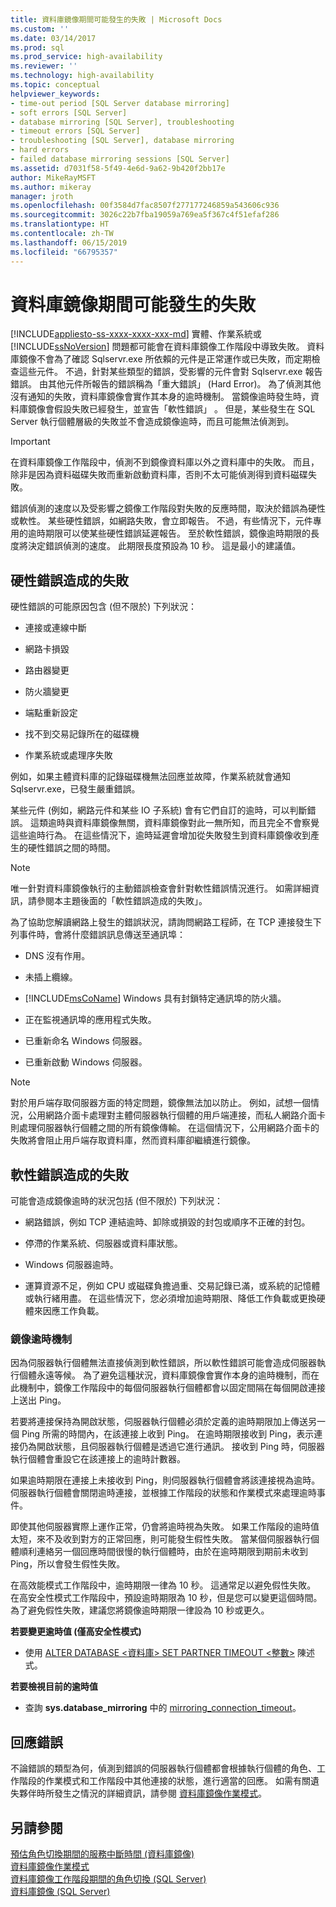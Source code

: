 ```yaml
---
title: 資料庫鏡像期間可能發生的失敗 | Microsoft Docs
ms.custom: ''
ms.date: 03/14/2017
ms.prod: sql
ms.prod_service: high-availability
ms.reviewer: ''
ms.technology: high-availability
ms.topic: conceptual
helpviewer_keywords:
- time-out period [SQL Server database mirroring]
- soft errors [SQL Server]
- database mirroring [SQL Server], troubleshooting
- timeout errors [SQL Server]
- troubleshooting [SQL Server], database mirroring
- hard errors
- failed database mirroring sessions [SQL Server]
ms.assetid: d7031f58-5f49-4e6d-9a62-9b420f2bb17e
author: MikeRayMSFT
ms.author: mikeray
manager: jroth
ms.openlocfilehash: 00f3584d7fac8507f277177246859a543606c936
ms.sourcegitcommit: 3026c22b7fba19059a769ea5f367c4f51efaf286
ms.translationtype: HT
ms.contentlocale: zh-TW
ms.lasthandoff: 06/15/2019
ms.locfileid: "66795357"
---
```

# <a name="possible-failures-during-database-mirroring"></a>資料庫鏡像期間可能發生的失敗
[!INCLUDE[appliesto-ss-xxxx-xxxx-xxx-md](../../includes/appliesto-ss-xxxx-xxxx-xxx-md.md)]
  實體、作業系統或 [!INCLUDE[ssNoVersion](../../includes/ssnoversion-md.md)] 問題都可能會在資料庫鏡像工作階段中導致失敗。 資料庫鏡像不會為了確認 Sqlservr.exe 所依賴的元件是正常運作或已失敗，而定期檢查這些元件。 不過，針對某些類型的錯誤，受影響的元件會對 Sqlservr.exe 報告錯誤。 由其他元件所報告的錯誤稱為「重大錯誤」  (Hard Error)。 為了偵測其他沒有通知的失敗，資料庫鏡像會實作其本身的逾時機制。 當鏡像逾時發生時，資料庫鏡像會假設失敗已經發生，並宣告「軟性錯誤」  。 但是，某些發生在 SQL Server 執行個體層級的失敗並不會造成鏡像逾時，而且可能無法偵測到。  
  
> [!IMPORTANT]  
>  在資料庫鏡像工作階段中，偵測不到鏡像資料庫以外之資料庫中的失敗。 而且，除非是因為資料磁碟失敗而重新啟動資料庫，否則不太可能偵測得到資料磁碟失敗。  
  
 錯誤偵測的速度以及受影響之鏡像工作階段對失敗的反應時間，取決於錯誤為硬性或軟性。 某些硬性錯誤，如網路失敗，會立即報告。 不過，有些情況下，元件專用的逾時期限可以使某些硬性錯誤延遲報告。 至於軟性錯誤，鏡像逾時期限的長度將決定錯誤偵測的速度。 此期限長度預設為 10 秒。 這是最小的建議值。  
  
## <a name="failures-due-to-hard-errors"></a>硬性錯誤造成的失敗  
 硬性錯誤的可能原因包含 (但不限於) 下列狀況：  
  
-   連接或連線中斷  
  
-   網路卡損毀  
  
-   路由器變更  
  
-   防火牆變更  
  
-   端點重新設定  
  
-   找不到交易記錄所在的磁碟機  
  
-   作業系統或處理序失敗  
  
 例如，如果主體資料庫的記錄磁碟機無法回應並故障，作業系統就會通知 Sqlservr.exe，已發生嚴重錯誤。  
  
 某些元件 (例如，網路元件和某些 IO 子系統) 會有它們自訂的逾時，可以判斷錯誤。 這類逾時與資料庫鏡像無關，資料庫鏡像對此一無所知，而且完全不會察覺這些逾時行為。 在這些情況下，逾時延遲會增加從失敗發生到資料庫鏡像收到產生的硬性錯誤之間的時間。  
  
> [!NOTE]  
>  唯一針對資料庫鏡像執行的主動錯誤檢查會針對軟性錯誤情況進行。 如需詳細資訊，請參閱本主題後面的「軟性錯誤造成的失敗」。  
  
 為了協助您解讀網路上發生的錯誤狀況，請詢問網路工程師，在 TCP 連接發生下列事件時，會將什麼錯誤訊息傳送至通訊埠：  
  
-   DNS 沒有作用。  
  
-   未插上纜線。  
  
-   [!INCLUDE[msCoName](../../includes/msconame-md.md)] Windows 具有封鎖特定通訊埠的防火牆。  
  
-   正在監視通訊埠的應用程式失敗。  
  
-   已重新命名 Windows 伺服器。  
  
-   已重新啟動 Windows 伺服器。  
  
> [!NOTE]  
>  對於用戶端存取伺服器方面的特定問題，鏡像無法加以防止。 例如，試想一個情況，公用網路介面卡處理對主體伺服器執行個體的用戶端連接，而私人網路介面卡則處理伺服器執行個體之間的所有鏡像傳輸。 在這個情況下，公用網路介面卡的失敗將會阻止用戶端存取資料庫，然而資料庫卻繼續進行鏡像。  
  
## <a name="failures-due-to-soft-errors"></a>軟性錯誤造成的失敗  
 可能會造成鏡像逾時的狀況包括 (但不限於) 下列狀況：  
  
-   網路錯誤，例如 TCP 連結逾時、卸除或損毀的封包或順序不正確的封包。  
  
-   停滯的作業系統、伺服器或資料庫狀態。  
  
-   Windows 伺服器逾時。  
  
-   運算資源不足，例如 CPU 或磁碟負擔過重、交易記錄已滿，或系統的記憶體或執行緒用盡。 在這些情況下，您必須增加逾時期限、降低工作負載或更換硬體來因應工作負載。  
  
### <a name="the-mirroring-time-out-mechanism"></a>鏡像逾時機制  
 因為伺服器執行個體無法直接偵測到軟性錯誤，所以軟性錯誤可能會造成伺服器執行個體永遠等候。 為了避免這種狀況，資料庫鏡像會實作本身的逾時機制，而在此機制中，鏡像工作階段中的每個伺服器執行個體都會以固定間隔在每個開啟連接上送出 Ping。  
  
 若要將連接保持為開啟狀態，伺服器執行個體必須於定義的逾時期限加上傳送另一個 Ping 所需的時間內，在該連接上收到 Ping。 在逾時期限接收到 Ping，表示連接仍為開啟狀態，且伺服器執行個體是透過它進行通訊。 接收到 Ping 時，伺服器執行個體會重設它在該連接上的逾時計數器。  
  
 如果逾時期限在連接上未接收到 Ping，則伺服器執行個體會將該連接視為逾時。伺服器執行個體會關閉逾時連接，並根據工作階段的狀態和作業模式來處理逾時事件。  
  
 即使其他伺服器實際上運作正常，仍會將逾時視為失敗。 如果工作階段的逾時值太短，來不及收到對方的正常回應，則可能發生假性失敗。 當某個伺服器執行個體順利連絡另一個回應時間很慢的執行個體時，由於在逾時期限到期前未收到 Ping，所以會發生假性失敗。  
  
 在高效能模式工作階段中，逾時期限一律為 10 秒。 這通常足以避免假性失敗。 在高安全性模式工作階段中，預設逾時期限為 10 秒，但是您可以變更這個時間。 為了避免假性失敗，建議您將鏡像逾時期限一律設為 10 秒或更久。  
  
 **若要變更逾時值 (僅高安全性模式)**  
  
-   使用 [ALTER DATABASE \<資料庫> SET PARTNER TIMEOUT \<整數>](../../t-sql/statements/alter-database-transact-sql.md) 陳述式。  
  
 **若要檢視目前的逾時值**  
  
-   查詢 **sys.database_mirroring** 中的 [mirroring_connection_timeout](../../relational-databases/system-catalog-views/sys-database-mirroring-transact-sql.md)。  
  
## <a name="responding-to-an-error"></a>回應錯誤  
 不論錯誤的類型為何，偵測到錯誤的伺服器執行個體都會根據執行個體的角色、工作階段的作業模式和工作階段中其他連接的狀態，進行適當的回應。 如需有關遺失夥伴時所發生之情況的詳細資訊，請參閱 [資料庫鏡像作業模式](../../database-engine/database-mirroring/database-mirroring-operating-modes.md)。  
  
## <a name="see-also"></a>另請參閱  
 [預估角色切換期間的服務中斷時間 &#40;資料庫鏡像&#41;](../../database-engine/database-mirroring/estimate-the-interruption-of-service-during-role-switching-database-mirroring.md)   
 [資料庫鏡像作業模式](../../database-engine/database-mirroring/database-mirroring-operating-modes.md)   
 [資料庫鏡像工作階段期間的角色切換 &#40;SQL Server&#41;](../../database-engine/database-mirroring/role-switching-during-a-database-mirroring-session-sql-server.md)   
 [資料庫鏡像 &#40;SQL Server&#41;](../../database-engine/database-mirroring/database-mirroring-sql-server.md)  
  
  
